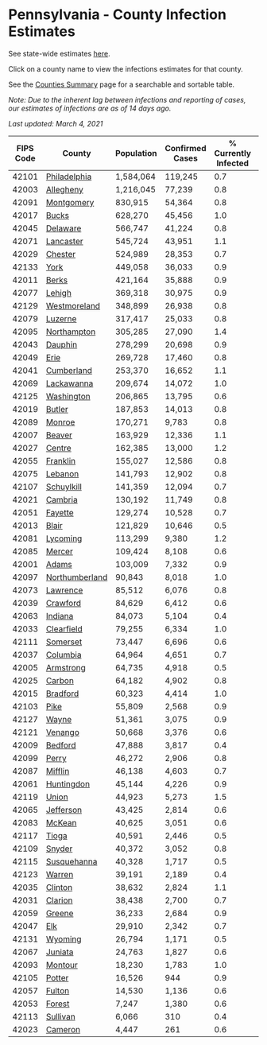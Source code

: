 # Pennsylvania - County Infection Estimates

See state-wide estimates [here](/infections/us-pa).

Click on a county name to view the infections estimates for that county.

See the [Counties Summary](/infections/summary-counties) page for a searchable and sortable table.

*Note: Due to the inherent lag between infections and reporting of cases, our estimates of infections are as of 14 days ago.*

*Last updated: March 4, 2021*

|   FIPS Code |                           County |   Population |   Confirmed Cases |   % Currently Infected |   % Total Infected |
|-------------|----------------------------------|--------------|-------------------|------------------------|--------------------|
|       42101 |     [Philadelphia](philadelphia) |    1,584,064 |           119,245 |                    0.7 |               28.4 |
|       42003 |           [Allegheny](allegheny) |    1,216,045 |            77,239 |                    0.8 |               19.9 |
|       42091 |         [Montgomery](montgomery) |      830,915 |            54,364 |                    0.8 |               23.1 |
|       42017 |                   [Bucks](bucks) |      628,270 |            45,456 |                    1.0 |               24.9 |
|       42045 |             [Delaware](delaware) |      566,747 |            41,224 |                    0.8 |               26.3 |
|       42071 |           [Lancaster](lancaster) |      545,724 |            43,951 |                    1.1 |               26.4 |
|       42029 |               [Chester](chester) |      524,989 |            28,353 |                    0.7 |               18.1 |
|       42133 |                     [York](york) |      449,058 |            36,033 |                    0.9 |               25.2 |
|       42011 |                   [Berks](berks) |      421,164 |            35,888 |                    0.9 |               29.6 |
|       42077 |                 [Lehigh](lehigh) |      369,318 |            30,975 |                    0.9 |               30.0 |
|       42129 |     [Westmoreland](westmoreland) |      348,899 |            26,938 |                    0.8 |               24.1 |
|       42079 |               [Luzerne](luzerne) |      317,417 |            25,033 |                    0.8 |               27.9 |
|       42095 |       [Northampton](northampton) |      305,285 |            27,090 |                    1.4 |               30.8 |
|       42043 |               [Dauphin](dauphin) |      278,299 |            20,698 |                    0.9 |               24.0 |
|       42049 |                     [Erie](erie) |      269,728 |            17,460 |                    0.8 |               19.9 |
|       42041 |         [Cumberland](cumberland) |      253,370 |            16,652 |                    1.1 |               20.6 |
|       42069 |         [Lackawanna](lackawanna) |      209,674 |            14,072 |                    1.0 |               22.9 |
|       42125 |         [Washington](washington) |      206,865 |            13,795 |                    0.6 |               20.6 |
|       42019 |                 [Butler](butler) |      187,853 |            14,013 |                    0.8 |               23.2 |
|       42089 |                 [Monroe](monroe) |      170,271 |             9,783 |                    0.8 |               21.1 |
|       42007 |                 [Beaver](beaver) |      163,929 |            12,336 |                    1.1 |               24.4 |
|       42027 |                 [Centre](centre) |      162,385 |            13,000 |                    1.2 |               23.9 |
|       42055 |             [Franklin](franklin) |      155,027 |            12,586 |                    0.8 |               26.2 |
|       42075 |               [Lebanon](lebanon) |      141,793 |            12,902 |                    0.8 |               30.4 |
|       42107 |         [Schuylkill](schuylkill) |      141,359 |            12,094 |                    0.7 |               27.7 |
|       42021 |               [Cambria](cambria) |      130,192 |            11,749 |                    0.8 |               27.8 |
|       42051 |               [Fayette](fayette) |      129,274 |            10,528 |                    0.7 |               25.4 |
|       42013 |                   [Blair](blair) |      121,829 |            10,646 |                    0.5 |               26.8 |
|       42081 |             [Lycoming](lycoming) |      113,299 |             9,380 |                    1.2 |               25.6 |
|       42085 |                 [Mercer](mercer) |      109,424 |             8,108 |                    0.6 |               23.0 |
|       42001 |                   [Adams](adams) |      103,009 |             7,332 |                    0.9 |               22.4 |
|       42097 | [Northumberland](northumberland) |       90,843 |             8,018 |                    1.0 |               27.2 |
|       42073 |             [Lawrence](lawrence) |       85,512 |             6,076 |                    0.8 |               22.0 |
|       42039 |             [Crawford](crawford) |       84,629 |             6,412 |                    0.6 |               23.4 |
|       42063 |               [Indiana](indiana) |       84,073 |             5,104 |                    0.4 |               18.8 |
|       42033 |         [Clearfield](clearfield) |       79,255 |             6,334 |                    1.0 |               24.4 |
|       42111 |             [Somerset](somerset) |       73,447 |             6,696 |                    0.6 |               28.4 |
|       42037 |             [Columbia](columbia) |       64,964 |             4,651 |                    0.7 |               24.0 |
|       42005 |           [Armstrong](armstrong) |       64,735 |             4,918 |                    0.5 |               23.6 |
|       42025 |                 [Carbon](carbon) |       64,182 |             4,902 |                    0.8 |               24.8 |
|       42015 |             [Bradford](bradford) |       60,323 |             4,414 |                    1.0 |               22.2 |
|       42103 |                     [Pike](pike) |       55,809 |             2,568 |                    0.9 |               17.6 |
|       42127 |                   [Wayne](wayne) |       51,361 |             3,075 |                    0.9 |               19.4 |
|       42121 |               [Venango](venango) |       50,668 |             3,376 |                    0.6 |               20.5 |
|       42009 |               [Bedford](bedford) |       47,888 |             3,817 |                    0.4 |               24.8 |
|       42099 |                   [Perry](perry) |       46,272 |             2,906 |                    0.8 |               19.4 |
|       42087 |               [Mifflin](mifflin) |       46,138 |             4,603 |                    0.7 |               31.0 |
|       42061 |         [Huntingdon](huntingdon) |       45,144 |             4,226 |                    0.9 |               29.6 |
|       42119 |                   [Union](union) |       44,923 |             5,273 |                    1.5 |               35.7 |
|       42065 |           [Jefferson](jefferson) |       43,425 |             2,814 |                    0.6 |               19.8 |
|       42083 |                 [McKean](mckean) |       40,625 |             3,051 |                    0.6 |               23.0 |
|       42117 |                   [Tioga](tioga) |       40,591 |             2,446 |                    0.5 |               18.7 |
|       42109 |                 [Snyder](snyder) |       40,372 |             3,052 |                    0.8 |               23.0 |
|       42115 |       [Susquehanna](susquehanna) |       40,328 |             1,717 |                    0.5 |               14.0 |
|       42123 |                 [Warren](warren) |       39,191 |             2,189 |                    0.4 |               17.2 |
|       42035 |               [Clinton](clinton) |       38,632 |             2,824 |                    1.1 |               22.7 |
|       42031 |               [Clarion](clarion) |       38,438 |             2,700 |                    0.7 |               21.9 |
|       42059 |                 [Greene](greene) |       36,233 |             2,684 |                    0.9 |               23.0 |
|       42047 |                       [Elk](elk) |       29,910 |             2,342 |                    0.7 |               23.9 |
|       42131 |               [Wyoming](wyoming) |       26,794 |             1,171 |                    0.5 |               13.8 |
|       42067 |               [Juniata](juniata) |       24,763 |             1,827 |                    0.6 |               24.5 |
|       42093 |               [Montour](montour) |       18,230 |             1,783 |                    1.0 |               34.6 |
|       42105 |                 [Potter](potter) |       16,526 |               944 |                    0.9 |               17.6 |
|       42057 |                 [Fulton](fulton) |       14,530 |             1,136 |                    0.6 |               24.2 |
|       42053 |                 [Forest](forest) |        7,247 |             1,380 |                    0.6 |               57.3 |
|       42113 |             [Sullivan](sullivan) |        6,066 |               310 |                    0.4 |               15.7 |
|       42023 |               [Cameron](cameron) |        4,447 |               261 |                    0.6 |               18.3 |
